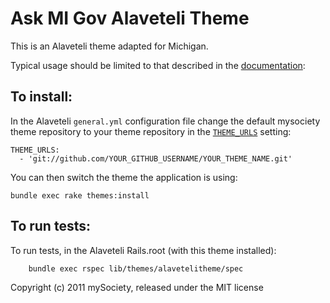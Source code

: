 # Ask MI Gov Alaveteli Theme

This is an Alaveteli theme adapted for Michigan.

Typical usage should be limited to that described in the [documentation](http://alaveteli.org/docs/customising/themes/):

## To install:

In the Alaveteli `general.yml` configuration file change the default mysociety  theme repository to your theme repository in the [`THEME_URLS`](http://alaveteli.org/docs/customising/config/#theme_urls) setting:

    THEME_URLS:
      - 'git://github.com/YOUR_GITHUB_USERNAME/YOUR_THEME_NAME.git'

You can then switch the theme the application is using:

    bundle exec rake themes:install

## To run tests:

To run tests, in the Alaveteli Rails.root (with this theme installed):

        bundle exec rspec lib/themes/alavetelitheme/spec

Copyright (c) 2011 mySociety, released under the MIT license
